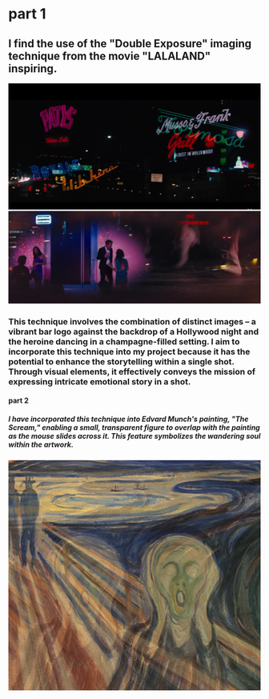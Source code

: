 # part 1
## I find the use of the "Double Exposure" imaging technique from the movie "LALALAND" inspiring. 
![lalaland](readmeimages/pictures1.png)
![lalaland](readmeimages/picture2.png)
### This technique involves the combination of distinct images – a vibrant bar logo against the backdrop of a Hollywood night and the heroine dancing in a champagne-filled setting. I aim to incorporate this technique into my project because it has the potential to enhance the storytelling within a single shot. Through visual elements, it effectively conveys the mission of expressing intricate emotional story in a shot.
#### part 2
##### I have incorporated this technique into Edvard Munch's painting, "The Scream," enabling a small, transparent figure to overlap with the painting as the mouse slides across it. This feature symbolizes the wandering soul within the artwork.
![scream](IDEA_9103_WK_7_Complete/IDEA_9103_WK_7_Complete/assets/done.png)
